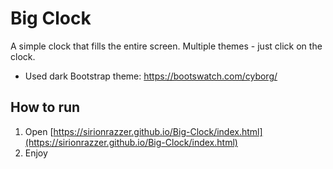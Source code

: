 # Big Clock
A simple clock that fills the entire screen. Multiple themes - just click on the clock.

* Used dark Bootstrap theme: https://bootswatch.com/cyborg/

## How to run
1) Open [https://sirionrazzer.github.io/Big-Clock/index.html](https://sirionrazzer.github.io/Big-Clock/index.html)
2) Enjoy
